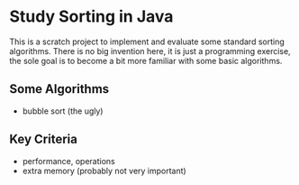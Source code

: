 # Study Sorting in Java

This is a scratch project to implement and evaluate some standard sorting algorithms.
There is no big invention here, it is just a programming exercise,
the sole goal is to become a bit more familiar with some basic algorithms.

## Some Algorithms

- bubble sort (the ugly) 

## Key Criteria

- performance, operations
- extra memory (probably not very important)
